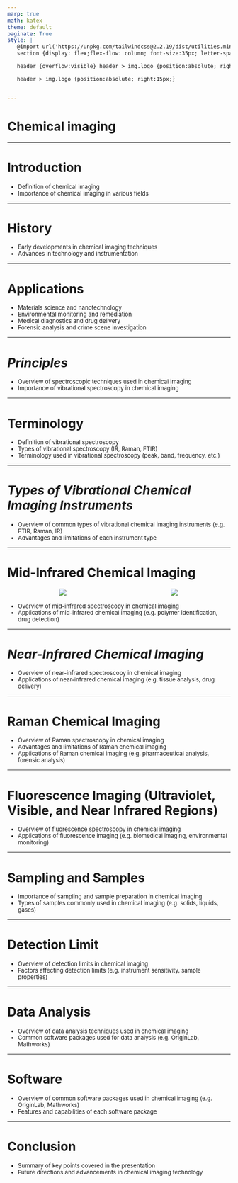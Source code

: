 ```yaml
---
marp: true
math: katex
theme: default
paginate: True
style: |
   @import url('https://unpkg.com/tailwindcss@2.2.19/dist/utilities.min.css');
   section {display: flex;flex-flow: column; font-size:35px; letter-spacing:1.4px;}

   header {overflow:visible} header > img.logo {position:absolute; right:15px;}

   header > img.logo {position:absolute; right:15px;}


---
```

<!-- backgroundColor: white -->
<!-- _class: lead -->

 # Chemical imaging

---
<style scoped>p,li {font-size:0.92em}</style>

 # Introduction

- Definition of chemical imaging
- Importance of chemical imaging in various fields

---
<style scoped>p,li {font-size:0.92em}</style>

 # History
- Early developments in chemical imaging techniques
- Advances in technology and instrumentation


---
<style scoped>p,li {font-size:0.84em}</style>

 # **Applications**

- Materials science and nanotechnology
- Environmental monitoring and remediation
- Medical diagnostics and drug delivery
- Forensic analysis and crime scene investigation

---
<style scoped>p,li {font-size:0.92em}</style>

 # _Principles_

- Overview of spectroscopic techniques used in chemical imaging
- Importance of vibrational spectroscopy in chemical imaging

---
<style scoped>p,li {font-size:0.88em}</style>

 # Terminology

- Definition of vibrational spectroscopy
- Types of vibrational spectroscopy (IR, Raman, FTIR)
- Terminology used in vibrational spectroscopy (peak, band, frequency, etc.)

---
<style scoped>p,li {font-size:0.92em}</style>

 # _Types of Vibrational Chemical Imaging Instruments_

- Overview of common types of vibrational chemical imaging instruments (e.g. FTIR, Raman, IR)
- Advantages and limitations of each instrument type

---
<style scoped>p,li {font-size:0.84em}</style>

 # Mid-Infrared Chemical Imaging
<div style="display: flex; flex: 1 1 auto; flex-flow: row; min-height: 0"><div style="display: flex; flex: 1 1 auto; justify-content: center;min-height:0;min-width:0; margin-bottom:0.1em;;margin-right:0.15em">
<img style='object-fit: contain; max-height:100%; max-width:100%; background-color: rgba(0,0,0,0);' src='https://upload.wikimedia.org/wikipedia/commons/thumb/1/1c/HSI_LWIR_stones.png/300px-HSI_LWIR_stones.png'/>
</div>
<div style="display: flex; flex: 1 1 auto; justify-content: center;min-height:0;min-width:0; margin-bottom:0.1em;;margin-right:0.15em">
<img style='object-fit: contain; max-height:100%; max-width:100%; background-color: rgba(0,0,0,0);' src='https://upload.wikimedia.org/wikipedia/commons/thumb/d/d7/FIRST_measurement_of_SF6_and_NH3.jpg/300px-FIRST_measurement_of_SF6_and_NH3.jpg'/>
</div>
</div>

- Overview of mid-infrared spectroscopy in chemical imaging
- Applications of mid-infrared chemical imaging (e.g. polymer identification, drug detection)

---
<style scoped>p,li {font-size:0.92em}</style>

 # _Near-Infrared Chemical Imaging_
- Overview of near-infrared spectroscopy in chemical imaging
- Applications of near-infrared chemical imaging (e.g. tissue analysis, drug delivery)


---
<style scoped>p,li {font-size:0.88em}</style>

 # Raman Chemical Imaging
- Overview of Raman spectroscopy in chemical imaging
- Advantages and limitations of Raman chemical imaging
- Applications of Raman chemical imaging (e.g. pharmaceutical analysis, forensic analysis)


---
<style scoped>p,li {font-size:0.92em}</style>

 # Fluorescence Imaging (Ultraviolet, Visible, and Near Infrared Regions)
- Overview of fluorescence spectroscopy in chemical imaging
- Applications of fluorescence imaging (e.g. biomedical imaging, environmental monitoring)


---
<style scoped>p,li {font-size:0.92em}</style>

 # Sampling and Samples
- Importance of sampling and sample preparation in chemical imaging
- Types of samples commonly used in chemical imaging (e.g. solids, liquids, gases)


---
<style scoped>p,li {font-size:0.92em}</style>

 # Detection Limit

- Overview of detection limits in chemical imaging
- Factors affecting detection limits (e.g. instrument sensitivity, sample properties)

---
<style scoped>p,li {font-size:0.92em}</style>

 # Data Analysis

- Overview of data analysis techniques used in chemical imaging
- Common software packages used for data analysis (e.g. OriginLab, Mathworks)

---
<style scoped>p,li {font-size:0.92em}</style>

 # Software

- Overview of common software packages used in chemical imaging (e.g. OriginLab, Mathworks)
- Features and capabilities of each software package

---
<style scoped>p,li {font-size:0.92em}</style>

 # Conclusion
- Summary of key points covered in the presentation
- Future directions and advancements in chemical imaging technology
